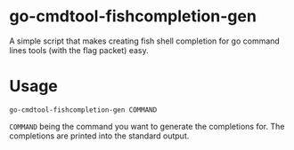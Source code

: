 # go-cmdtool-fishcompletion-gen
A simple script that makes creating fish shell completion for go command lines tools (with the flag packet) easy.

# Usage

```
go-cmdtool-fishcompletion-gen COMMAND
```

`COMMAND` being the command you want to generate the completions for. The completions are printed into the standard output.

